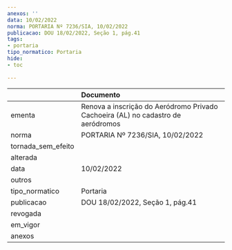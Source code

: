 ```yaml
---
anexos: ''
data: 10/02/2022
norma: PORTARIA Nº 7236/SIA, 10/02/2022
publicacao: DOU 18/02/2022, Seção 1, pág.41
tags:
- portaria
tipo_normatico: Portaria
hide: 
- toc 
 
---
```


|                    | Documento                                                                        |
|:-------------------|:---------------------------------------------------------------------------------|
| ementa             | Renova a inscrição do Aeródromo Privado Cachoeira (AL) no cadastro de aeródromos |
| norma              | PORTARIA Nº 7236/SIA, 10/02/2022                                                 |
| tornada_sem_efeito |                                                                                  |
| alterada           |                                                                                  |
| data               | 10/02/2022                                                                       |
| outros             |                                                                                  |
| tipo_normatico     | Portaria                                                                         |
| publicacao         | DOU 18/02/2022, Seção 1, pág.41                                                  |
| revogada           |                                                                                  |
| em_vigor           |                                                                                  |
| anexos             |                                                                                  |